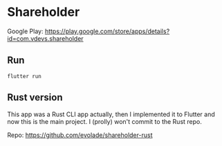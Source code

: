 # Shareholder
Google Play: https://play.google.com/store/apps/details?id=com.vdevs.shareholder
## Run
```
flutter run
```
## Rust version

This app was a Rust CLI app actually, then I implemented it to Flutter and now this is the main project. I (prolly) won't commit to the Rust repo.  
  
Repo: https://github.com/evolade/shareholder-rust
